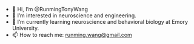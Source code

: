 - 👋 Hi, I’m @RunmingTonyWang
- 👀 I’m interested in neuroscience and engineering.
- 🌱 I’m currently learning neuroscience and behavioral biology at Emory University.
- 📫 How to reach me: runming.wang@gmail.com

<!---
RunmingTonyWang/RunmingTonyWang is a ✨ special ✨ repository because its `README.md` (this file) appears on your GitHub profile.
You can click the Preview link to take a look at your changes.
--->
